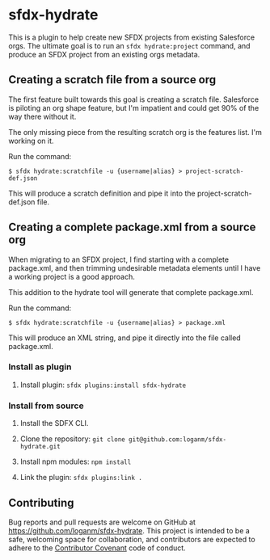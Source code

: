 # sfdx-hydrate

This is a plugin to help create new SFDX projects from existing Salesforce orgs. The ultimate goal is to run an `sfdx hydrate:project` command, and produce an SFDX project from an existing orgs metadata.

## Creating a scratch file from a source org

The first feature built towards this goal is creating a scratch file. Salesforce is piloting an org shape feature, but I'm impatient and could get 90% of the way there without it.

The only missing piece from the resulting scratch org is the features list. I'm working on it.

Run the command:

```
$ sfdx hydrate:scratchfile -u {username|alias} > project-scratch-def.json
```

This will produce a scratch definition and pipe it into the project-scratch-def.json file.

## Creating a complete package.xml from a source org

When migrating to an SFDX project, I find starting with a complete package.xml, and then trimming undesirable metadata elements until I have a working project is a good approach.

This addition to the hydrate tool will generate that complete package.xml.

Run the command:

```
$ sfdx hydrate:scratchfile -u {username|alias} > package.xml
```

This will produce an XML string, and pipe it directly into the file called package.xml.

### Install as plugin

1. Install plugin: `sfdx plugins:install sfdx-hydrate`

### Install from source

1. Install the SDFX CLI.

2. Clone the repository: `git clone git@github.com:loganm/sfdx-hydrate.git`

3. Install npm modules: `npm install`

4. Link the plugin: `sfdx plugins:link .`

## Contributing

Bug reports and pull requests are welcome on GitHub at https://github.com/loganm/sfdx-hydrate. This project is intended to be a safe, welcoming space for collaboration, and contributors are expected to adhere to the [Contributor Covenant](http://contributor-covenant.org) code of conduct.



